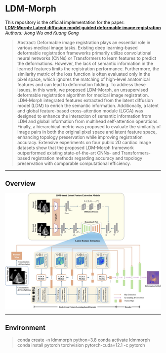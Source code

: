 # LDM-Morph

This repository is the official implementation for the paper:  
**[LDM-Morph: Latent diffusion model guided deformable image registration](https://arxiv.org/pdf/2411.15426)**  
*Authors: Jiong Wu and Kuang Gong*

>Abstract: Deformable image registration plays an essential role in various medical image tasks. Existing deep learning-based deformable registration frameworks primarily utilize convolutional neural networks (CNNs) or Transformers to learn features to predict the deformations. However, the lack of semantic information in the learned features limits the registration performance. Furthermore, the similarity metric of the loss function is often evaluated only in the pixel space, which ignores the matching of high-level anatomical features and can lead to deformation folding. To address these issues, in this work, we proposed LDM-Morph, an unsupervised deformable registration algorithm for medical image registration. LDM-Morph integrated features extracted from the latent diffusion model (LDM) to enrich the semantic information. Additionally, a latent and global feature-based cross-attention module (LGCA) was designed to enhance the interaction of semantic information from LDM and global information from multihead self-attention operations. Finally, a hierarchical metric was proposed to evaluate the similarity of image pairs in both the original pixel space and latent feature space, enhancing topology preservation while improving registration accuracy. Extensive experiments on four public 2D cardiac image datasets show that the proposed LDM-Morph framework outperformed existing state-of-the-art CNNs- and Transformers-based registration methods regarding accuracy and topology preservation with comparable computational efficiency.



---

## Overview

<p align="center">
  <img src="documents/fig1_architecture.jpg" alt="Figure 1 Overview" width="800">
  <br>
</p>

---

## Environment

> conda create -n ldmmorph python=3.8
> conda activate ldmmorph
> conda install pytorch torchvision pytorch-cuda=12.1 -c pytorch

